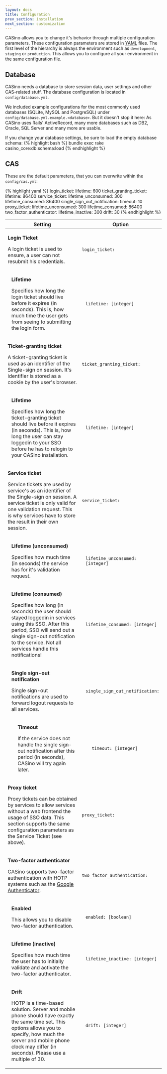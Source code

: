 ```yaml
---
layout: docs
title: Configuration
prev_section: installation
next_section: customization
---
```


CASino allows you to change it's behavior through multiple configuration parameters. These configuration parameters are stored in [YAML](http://en.wikipedia.org/wiki/YAML) files. The first level of the hierarchy is always the environment such as `development`, `staging` or `production`. This allows you to configure all your environment in the same configuration file.

## Database

CASino needs a database to store session data, user settings and other CAS-related stuff. The database configuration is located in `config/database.yml`.

We included example configurations for the most commonly used databases (SQLite, MySQL and PostgreSQL) under `config/database.yml.example.<database>`. But it doesn't stop it here: As CASino uses Rails' ActiveRecord, many more databases such as DB2, Oracle, SQL Server and many more are usable.

If you change your database settings, be sure to load the empty database schema:
{% highlight bash %}
bundle exec rake casino_core:db:schema:load
{% endhighlight %}

## CAS

These are the default parameters, that you can overwrite within the `config/cas.yml`:

{% highlight yaml %}
login_ticket:
  lifetime: 600
ticket_granting_ticket:
  lifetime: 86400
service_ticket:
  lifetime_unconsumed: 300
  lifetime_consumed: 86400
  single_sign_out_notification:
    timeout: 10
proxy_ticket:
  lifetime_unconsumed: 300
  lifetime_consumed: 86400
two_factor_authenticator:
  lifetime_inactive: 300
  drift: 30
{% endhighlight %}

<table width="100%">
  <thead>
    <tr>
      <th>Setting</th>
      <th width="25%">Option</th>
    </tr>
  </thead>
  <tbody>
    <tr>
      <td>
        <p class="name">
          <strong>Login Ticket</strong>
        </p>
        <p class="description">
          A login ticket is used to ensure, a user can not resubmit his credentials.
        </p>
      </td>
      <td>
        <code>login_ticket:</code>
      </td>
    </tr>
    <tr>
      <td style="padding-left: 20px">
        <p class="name">
          <strong>Lifetime</strong>
        </p>
        <p class="description">
          Specifies how long the login ticket should live before it expires (in seconds). This is, how much time the user gets from seeing to submitting the login form.
        </p>
      </td>
      <td style="padding-left: 20px">
        <code>lifetime: [integer]</code>
      </td>
    </tr>
    <tr>
      <td>
        <p class="name">
          <strong>Ticket-granting ticket</strong>
        </p>
        <p class="description">
          A ticket-granting ticket is used as an identifier of the Single-sign on session. It's identifier is stored as a cookie by the user's browser.
        </p>
      </td>
      <td>
        <code>ticket_granting_ticket:</code>
      </td>
    </tr>
    <tr>
      <td style="padding-left: 20px">
        <p class="name">
          <strong>Lifetime</strong>
        </p>
        <p class="description">
          Specifies how long the ticket-granting ticket should live before it expires (in seconds). This is, how long the user can stay loggedin to your SSO before he has to relogin to your CASino installation.
        </p>
      </td>
      <td style="padding-left: 20px">
        <code>lifetime: [integer]</code>
      </td>
    </tr>
    <tr>
      <td>
        <p class="name">
          <strong>Service ticket</strong>
        </p>
        <p class="description">
          Service tickets are used by service's as an identifier of the Single-sign on session. A service ticket is only valid for one validation request. This is why services have to store the result in their own session.
        </p>
      </td>
      <td>
        <code>service_ticket:</code>
      </td>
    </tr>
    <tr>
      <td style="padding-left: 20px">
        <p class="name">
          <strong>Lifetime (unconsumed)</strong>
        </p>
        <p class="description">
          Specifies how much time (in seconds) the service has for it's validation request.
        </p>
      </td>
      <td style="padding-left: 20px">
        <code>lifetime_unconsumed: [integer]</code>
      </td>
    </tr>
    <tr>
      <td style="padding-left: 20px">
        <p class="name">
          <strong>Lifetime (consumed)</strong>
        </p>
        <p class="description">
          Specifies how long (in seconds) the user should stayed loggedin in services using this SSO. After this period, SSO will send out a single sign-out notification to the service. Not all services handle this notifications!
        </p>
      </td>
      <td style="padding-left: 20px">
        <code>lifetime_consumed: [integer]</code>
      </td>
    </tr>
    <tr>
      <td style="padding-left: 20px">
        <p class="name">
          <strong>Single sign-out notification</strong>
        </p>
        <p class="description">
          Single sign-out notifications are used to forward logout requests to all services.
        </p>
      </td>
      <td style="padding-left: 20px">
        <code>single_sign_out_notification:</code>
      </td>
    </tr>
    <tr>
      <td style="padding-left: 40px">
        <p class="name">
          <strong>Timeout</strong>
        </p>
        <p class="description">
          If the service does not handle the single sign-out notification after this period (in seconds), CASino will try again later.
        </p>
      </td>
      <td style="padding-left: 40px">
        <code>timeout: [integer]</code>
      </td>
    </tr>
    <tr>
      <td>
        <p class="name">
          <strong>Proxy ticket</strong>
        </p>
        <p class="description">
          Proxy tickets can be obtained by services to allow services without a web frontend the usage of SSO data. This section supports the same configuration parameters as the Service Ticket (see above).
        </p>
      </td>
      <td>
        <code>proxy_ticket:</code>
      </td>
    </tr>
    <tr>
      <td>
        <p class="name">
          <strong>Two-factor authenticator</strong>
        </p>
        <p class="description">
          CASino supports two-factor authentication with HOTP systems such as the <a href="http://support.google.com/accounts/bin/answer.py?hl=en&amp;answer=1066447">Google Authenticator</a>.
        </p>
      </td>
      <td>
        <code>two_factor_authentication:</code>
      </td>
    </tr>
    <tr>
      <td style="padding-left: 20px">
        <p class="name">
          <strong>Enabled</strong>
        </p>
        <p class="description">
          This allows you to disable two-factor authentication.
        </p>
      </td>
      <td style="padding-left: 20px">
        <code>enabled: [boolean]</code>
      </td>
    </tr>
    <tr>
      <td style="padding-left: 20px">
        <p class="name">
          <strong>Lifetime (inactive)</strong>
        </p>
        <p class="description">
          Specifies how much time the user has to initially validate and activate the two-factor authenticator.
        </p>
      </td>
      <td style="padding-left: 20px">
        <code>lifetime_inactive: [integer]</code>
      </td>
    </tr>
    <tr>
      <td style="padding-left: 20px">
        <p class="name">
          <strong>Drift</strong>
        </p>
        <p class="description">
          HOTP is a time-based solution. Server and mobile phone should have exactly the same time set. This options allows you to specify, how much the server and mobile phone clock may differ (in seconds). Please use a multiple of 30.
        </p>
      </td>
      <td style="padding-left: 20px">
        <code>drift: [integer]</code>
      </td>
    </tr>
  </tbody>
</table>